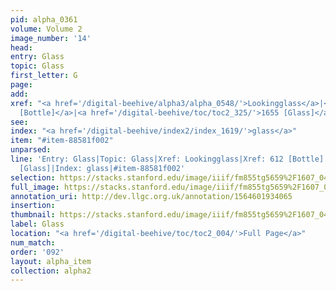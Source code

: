 ```yaml
---
pid: alpha_0361
volume: Volume 2
image_number: '14'
head: 
entry: Glass
topic: Glass
first_letter: G
page: 
add: 
xref: "<a href='/digital-beehive/alpha3/alpha_0548/'>Lookingglass</a>|<a href='/digital-beehive/toc/toc2_139/'>612
  [Bottle]</a>|<a href='/digital-beehive/toc/toc2_325/'>1655 [Glass]</a>"
see: 
index: "<a href='/digital-beehive/index2/index_1619/'>glass</a>"
item: "#item-88581f002"
unparsed: 
line: 'Entry: Glass|Topic: Glass|Xref: Lookingglass|Xref: 612 [Bottle]|Xref: 1655
  [Glass]|Index: glass|#item-88581f002'
selection: https://stacks.stanford.edu/image/iiif/fm855tg5659%2F1607_0481/743,2374,2996,458/full/0/default.jpg
full_image: https://stacks.stanford.edu/image/iiif/fm855tg5659%2F1607_0481/full/full/0/default.jpg
annotation_uri: http://dev.llgc.org.uk/annotation/1564601934065
insertion: 
thumbnail: https://stacks.stanford.edu/image/iiif/fm855tg5659%2F1607_0481/743,2374,600,180/250,/0/default.jpg
label: Glass
location: "<a href='/digital-beehive/toc/toc2_004/'>Full Page</a>"
num_match: 
order: '092'
layout: alpha_item
collection: alpha2
---
```

